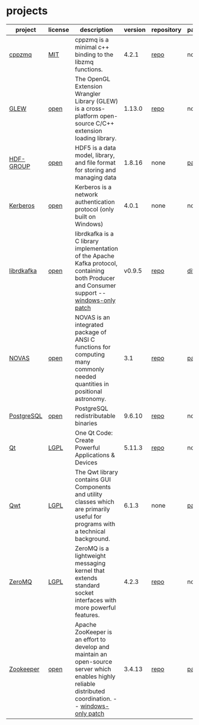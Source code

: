 # projects

|project|license|description|version|repository|patch/diff|
|-------|-------|-----------|-------|----------|----------|
|[cppzmq](https://github.com/zeromq/cppzmq 'cppzmq')|[MIT](https://github.com/zeromq/cppzmq/blob/v4.2.1/LICENSE 'MIT')|cppzmq is a minimal c++ binding to the libzmq functions.|4.2.1|[repo](https://github.com/zeromq/cppzmq/tree/v4.2.1 'cppzmq repo on github')|none|
|[GLEW](http://glew.sourceforge.net/ 'The OpenGL Extension Wrangler Library')|[open](http://glew.sourceforge.net/credits.html 'Modified BSD, Mesa 3-D (MIT), and Khronos (MIT)')|The OpenGL Extension Wrangler Library (GLEW) is a cross-platform open-source C/C++ extension loading library.|1.13.0|[repo](https://github.com/nigels-com/glew 'GLEW repo on github')|none|
|[HDF-GROUP](http://www.hdfgroup.org 'The HDF Group')|[open](https://www.hdfgroup.org/ftp/HDF5/current/src/unpacked/COPYING 'HDF5 License')|HDF5 is a data model, library, and file format for storing and managing data|1.8.16|none|[patch](../patches/hdf5.patch 'patch')|
|[Kerberos](http://web.mit.edu/kerberos/ 'Kerberos')|[open](http://web.mit.edu/kerberos/krb5-1.14/doc/mitK5license.html 'MIT Kerberos License information')|Kerberos is a network authentication protocol (only built on Windows)|4.0.1|none|none|
|[librdkafka](https://github.com/edenhill/librdkafka 'librdkafka on github')|[open](https://github.com/edenhill/librdkafka/blob/master/LICENSE '2-clause BSD license')|librdkafka is a C library implementation of the Apache Kafka protocol, containing both Producer and Consumer support -- [windows-only patch](../patches/librdkafka-windows.patch)|v0.9.5|[repo](https://github.com/distributePro/librdkafka 'distributePro fork of librdkafka repo on github')|[diff](https://github.com/distributePro/librdkafka/compare/edenhill:v0.9.5...xp-v0.9.5 'patch/diff')|
|[NOVAS](https://github.com/distributePro/NOVAS 'NOVAS')|[open](https://github.com/distributePro/NOVAS/blob/3.1/README.txt '(See Section IV. Using NOVAS in Your Applications)')|NOVAS is an integrated package of ANSI C functions for computing many commonly needed quantities in positional astronomy.|3.1|[repo](https://github.com/distributePro/NOVAS 'Mirror of the NOVAS C library')|[patch](../patches/novas.patch 'patch')|
|[PostgreSQL](http://www.postgresql.org/ 'PostgreSQL')|[open](http://www.postgresql.org/about/licence 'PostgreSQL license')|PostgreSQL redistributable binaries|9.6.10|[repo](https://github.com/postgres/postgres 'Mirror of the official PostgreSQL GIT repository on github')|none|
|[Qt](http://qt.io/ 'Qt - Home')|[LGPL](http://www.qt.io/qt-licensing-terms/ 'LGPL')|One Qt Code: Create Powerful Applications & Devices|5.11.3|[repo](http://code.qt.io/cgit/qt/qt5.git 'Qt5 main repo')|none|
|[Qwt](http://qwt.sourceforge.net/ 'Qwt - Qt Widgets for Technical Applications')|[LGPL](http://qwt.sourceforge.net/qwtlicense.html 'LGPL with exceptions')|The Qwt library contains GUI Components and utility classes which are primarily useful for programs with a technical background.|6.1.3|none|[patch](../patches/qwtconfig.pri.patch 'patch')|
|[ZeroMQ](https://zeromq.org 'ZeroMQ - Home')|[LGPL](https://github.com/zeromq/libzmq/blob/master/README.md 'LGPL v3 (See License Section)')|ZeroMQ is a lightweight messaging kernel that extends standard socket interfaces with more powerful features.|4.2.3|[repo](https://github.com/zeromq/libzmq 'ZeroMQ repo on github')|none|
|[Zookeeper](https://zookeeper.apache.org/ 'Zookeeper - Home')|[open](http://www.apache.org/licenses/ 'Apache V2.0')|Apache ZooKeeper is an effort to develop and maintain an open-source server which enables highly reliable distributed coordination. -- [windows-only patch](../patches/zookeeper-windows.patch)|3.4.13|[repo](https://github.com/apache/zookeeper 'Zookeeper main repo')|[patch](../patches/zookeeper.patch 'patch')|
